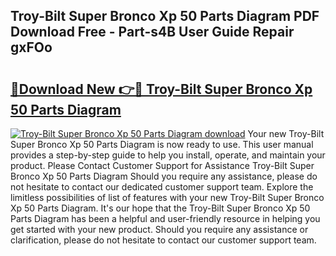 ## Troy-Bilt Super Bronco Xp 50 Parts Diagram PDF Download Free - Part-s4B User Guide Repair gxFOo

# <h2><a href="http://dfk2v08.blite.top/?on=Troy-Bilt+Super+Bronco+Xp+50+Parts+Diagram">🔗Download New 👉🔴 Troy-Bilt Super Bronco Xp 50 Parts Diagram</a></h2>

[![Troy-Bilt Super Bronco Xp 50 Parts Diagram download](https://i.imgur.com/lujVjoI.png)](http://dfk2v08.blite.top/?on=Troy-Bilt+Super+Bronco+Xp+50+Parts+Diagram)
Your new Troy-Bilt Super Bronco Xp 50 Parts Diagram is now ready to use. This user manual provides a step-by-step guide to help you install, operate, and maintain your product. Please Contact Customer Support for Assistance Troy-Bilt Super Bronco Xp 50 Parts Diagram Should you require any assistance, please do not hesitate to contact our dedicated customer support team. Explore the limitless possibilities of list of features with your new Troy-Bilt Super Bronco Xp 50 Parts Diagram. It's our hope that the Troy-Bilt Super Bronco Xp 50 Parts Diagram has been a helpful and user-friendly resource in helping you get started with your new product. Should you require any assistance or clarification, please do not hesitate to contact our customer support team.
